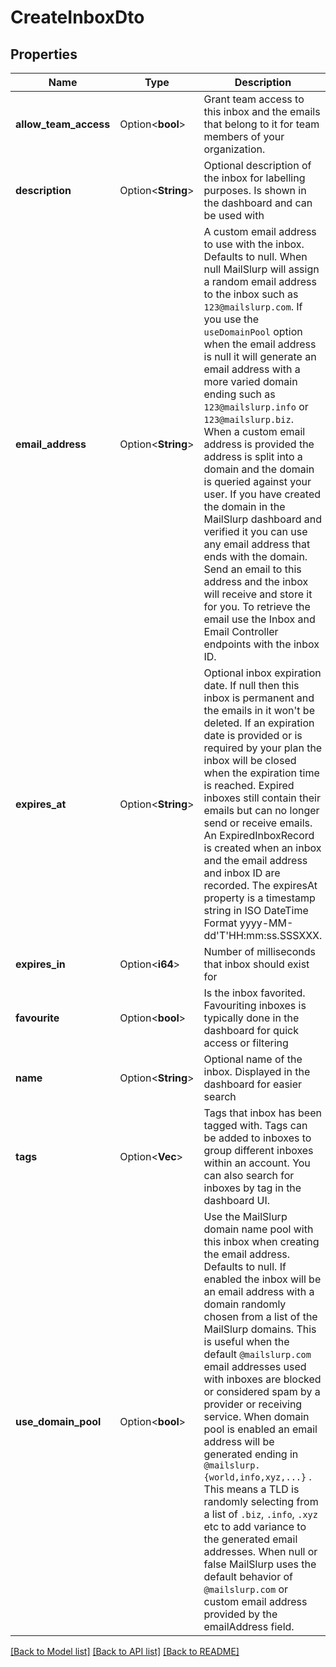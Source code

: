 # CreateInboxDto

## Properties

Name | Type | Description | Notes
------------ | ------------- | ------------- | -------------
**allow_team_access** | Option<**bool**> | Grant team access to this inbox and the emails that belong to it for team members of your organization. | [optional]
**description** | Option<**String**> | Optional description of the inbox for labelling purposes. Is shown in the dashboard and can be used with | [optional]
**email_address** | Option<**String**> | A custom email address to use with the inbox. Defaults to null. When null MailSlurp will assign a random email address to the inbox such as `123@mailslurp.com`. If you use the `useDomainPool` option when the email address is null it will generate an email address with a more varied domain ending such as `123@mailslurp.info` or `123@mailslurp.biz`. When a custom email address is provided the address is split into a domain and the domain is queried against your user. If you have created the domain in the MailSlurp dashboard and verified it you can use any email address that ends with the domain. Send an email to this address and the inbox will receive and store it for you. To retrieve the email use the Inbox and Email Controller endpoints with the inbox ID. | [optional]
**expires_at** | Option<**String**> | Optional inbox expiration date. If null then this inbox is permanent and the emails in it won't be deleted. If an expiration date is provided or is required by your plan the inbox will be closed when the expiration time is reached. Expired inboxes still contain their emails but can no longer send or receive emails. An ExpiredInboxRecord is created when an inbox and the email address and inbox ID are recorded. The expiresAt property is a timestamp string in ISO DateTime Format yyyy-MM-dd'T'HH:mm:ss.SSSXXX. | [optional]
**expires_in** | Option<**i64**> | Number of milliseconds that inbox should exist for | [optional]
**favourite** | Option<**bool**> | Is the inbox favorited. Favouriting inboxes is typically done in the dashboard for quick access or filtering | [optional]
**name** | Option<**String**> | Optional name of the inbox. Displayed in the dashboard for easier search | [optional]
**tags** | Option<**Vec<String>**> | Tags that inbox has been tagged with. Tags can be added to inboxes to group different inboxes within an account. You can also search for inboxes by tag in the dashboard UI. | [optional]
**use_domain_pool** | Option<**bool**> | Use the MailSlurp domain name pool with this inbox when creating the email address. Defaults to null. If enabled the inbox will be an email address with a domain randomly chosen from a list of the MailSlurp domains. This is useful when the default `@mailslurp.com` email addresses used with inboxes are blocked or considered spam by a provider or receiving service. When domain pool is enabled an email address will be generated ending in `@mailslurp.{world,info,xyz,...}` . This means a TLD is randomly selecting from a list of `.biz`, `.info`, `.xyz` etc to add variance to the generated email addresses. When null or false MailSlurp uses the default behavior of `@mailslurp.com` or custom email address provided by the emailAddress field. | [optional]

[[Back to Model list]](../README#documentation-for-models) [[Back to API list]](../README#documentation-for-api-endpoints) [[Back to README]](../README)


